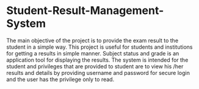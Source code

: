 # Student-Result-Management-System
The main objective of the project is to provide the exam result to the student in a simple way. This project is useful for students and institutions for getting a results in simple manner. Subject status and grade is an application tool for displaying the results. The system is intended for the student and privileges that are provided to student are to view his /her results and details by providing username and password for secure login and the user has the privilege only to read.
